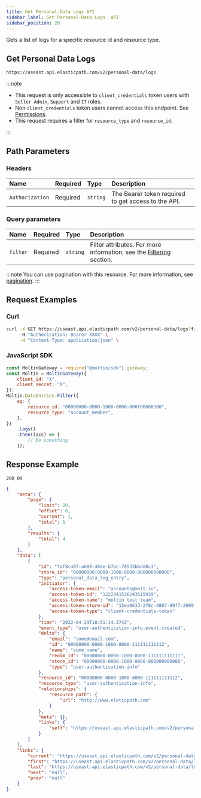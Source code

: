 ```yaml
---
title: Get Personal-Data Logs API
sidebar_label: Get Personal-Data Logs  API
sidebar_position: 20
---
```


Gets a list of logs for a specific resource id and resource type.

## Get Personal Data Logs

```http
https://useast.api.elasticpath.com/v2/personal-data/logs
```

:::note

- This request is only accessible to `client_credentials` token users with `Seller Admin`, `Support` and `IT` roles.
- Non `client_credentials` token users cannot access this endpoint. See [Permissions](/docs/authentication/Tokens/permissions).
- This request requires a filter for `resource_type` and `resource_id`.

:::

## Path Parameters

### Headers

| Name            | Required | Type     | Description                          |
|:----------------|:---------|:---------|:-------------------------------------|
| `Authorization` | Required | `string` | The Bearer token required to get access to the API. |

### Query parameters

| Name     | Required | Type     | Description                                 |
|:---------|:---------|:---------|:--------------------------------------------|
| `filter` | Required | `string` | Filter attributes. For more information, see the [Filtering](/docs/personal-data/personal-data-logs-api/personal-data-logs-api-overview#filtering) section. |

:::note
You can use pagination with this resource. For more information, see [pagination](/guides/Getting-Started/pagination).
:::

## Request Examples

### Curl

```bash
curl -X GET https://useast.api.elasticpath.com/v2/personal-data/logs?filter=eq(resource_type,account_member):eq(resource_id,00000000-0000-1000-8000-000f00000300) \
     -H "Authorization: Bearer XXXX" \
     -H "Content-Type: application/json" \
```

### JavaScript SDK

```javascript
const MoltinGateway = require("@moltin/sdk").gateway;
const Moltin = MoltinGateway({
    client_id: "X",
    client_secret: "X",
});
Moltin.DataEntries.Filter({
    eq: {
        resource_id: "00000000-0000-1000-8000-000f00000300",
        resource_type: "account_member",
    },
})
    .Logs()
    .then((acc) => {
        // Do something
    });
```

## Response Example

`200 OK`

```json
{
    "meta": {
        "page": {
            "limit": 20,
            "offset": 0,
            "current": 1,
            "total": 1
        },
        "results": {
            "total": 4
        }
    },
    "data": [
        {
            "id": "faf8c40f-a680-40ae-b7bc-78533bbdd8c3",
            "store_id": "00000000-0000-1000-8000-000000000000",
            "type": "personal_data_log_entry",
            "initiator": {
                "access-token-email": "accounts@molt.in",
                "access-token-id": "1222341536243515939",
                "access-token-name": "moltin test team",
                "access-token-store-id": "15ea9633-278c-4807-80f7-2009fed63c7e",
                "access-token-type": "client-credentials-token"
            },
            "time": "2022-04-29T10:51:14.374Z",
            "event_type": "user-authentication-info.event.created",
            "delta": {
                "email": "some@email.com",
                "id": "00000000-0000-1000-8000-111111111112",
                "name": "some_name",
                "realm_id": "00000000-0000-1000-8000-111111111111",
                "store_id": "00000000-0000-1000-8000-000000000000",
                "type": "user-authentication-info"
            },
            "resource_id": "00000000-0000-1000-8000-111111111112",
            "resource_type": "user-authentication-info",
            "relationships": {
                "resource_path": {
                    "url": "http://www.elaticpath.com"
                }
            },
            "meta": {},
            "links": {
                "self": "https://useast.api.elasticpath.com/v2/personal-data/logs/faf8c40f-a680-40ae-b7bc-78533bbdd8c3"
            }
        }
    ],
    "links": {
        "current": "https://useast.api.elasticpath.com/v2/personal-data/logs?page[offset]=0&page[limit]=20",
        "first": "https://useast.api.elasticpath.com/v2/personal-data/logs?page[offset]=0&page[limit]=20",
        "last": "https://useast.api.elasticpath.com/v2/personal-data/logs?page[offset]=0&page[limit]=20",
        "next": "null",
        "prev": "null"
    }
}
```
